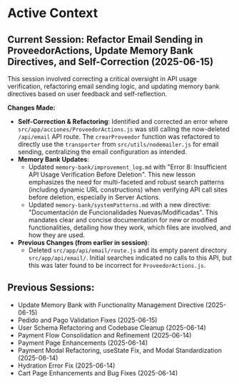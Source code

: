 # Active Context

## Current Session: Refactor Email Sending in ProveedorActions, Update Memory Bank Directives, and Self-Correction (2025-06-15)

This session involved correcting a critical oversight in API usage verification, refactoring email sending logic, and updating memory bank directives based on user feedback and self-reflection.

**Changes Made:**
- **Self-Correction & Refactoring**: Identified and corrected an error where `src/app/acciones/ProveedorActions.js` was still calling the now-deleted `/api/email` API route. The `crearProveedor` function was refactored to directly use the `transporter` from `src/utils/nodemailer.js` for email sending, centralizing the email configuration as intended.
- **Memory Bank Updates**:
    - Updated `memory-bank/improvement_log.md` with "Error 8: Insufficient API Usage Verification Before Deletion". This new lesson emphasizes the need for multi-faceted and robust search patterns (including dynamic URL constructions) when verifying API call sites before deletion, especially in Server Actions.
    - Updated `memory-bank/systemPatterns.md` with a new directive: "Documentación de Funcionalidades Nuevas/Modificadas". This mandates clear and concise documentation for new or modified functionalities, detailing how they work, which files are involved, and how they are used.
- **Previous Changes (from earlier in session)**:
    - Deleted `src/app/api/email/route.js` and its empty parent directory `src/app/api/email/`. Initial searches indicated no calls to this API, but this was later found to be incorrect for `ProveedorActions.js`.

## Previous Sessions:
- Update Memory Bank with Functionality Management Directive (2025-06-15)
- Pedido and Pago Validation Fixes (2025-06-15)
- User Schema Refactoring and Codebase Cleanup (2025-06-14)
- Payment Flow Consolidation and Refinement (2025-06-14)
- Payment Page Enhancements (2025-06-14)
- Payment Modal Refactoring, useState Fix, and Modal Standardization (2025-06-14)
- Hydration Error Fix (2025-06-14)
- Cart Page Enhancements and Bug Fixes (2025-06-14)
